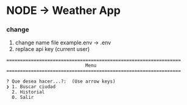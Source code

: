# NODE -> Weather App

### change
1. change name file example.env -> .env
2. replace api key (current user)


```
================================================================
                             Menu                               
================================================================

? Que desea hacer...?:  (Use arrow keys)
❯ 1. Buscar ciudad 
  2. Historial 
  0. Salir 

```